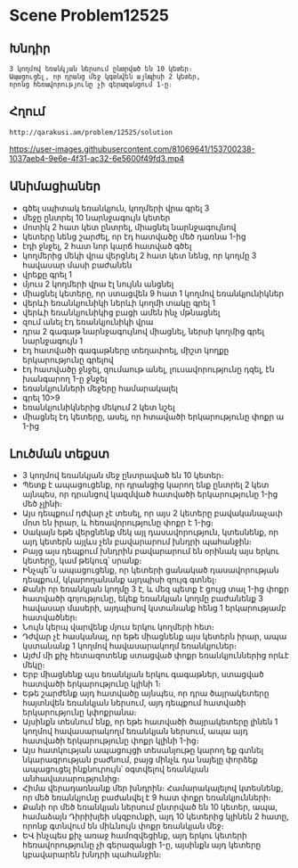 # Scene Problem12525

## Խնդիր

    3 կողմով եռանկյան ներսում ընտրված են 10 կետեր։ 
    Ապացուցել, որ դրանց մեջ կգտնվեն այնպիսի 2 կետեր, 
    որոնց հեռավորությունը չի գերազանցում 1-ը։

## Հղում

    http://qarakusi.am/problem/12525/solution




https://user-images.githubusercontent.com/81069641/153700238-1037aeb4-9e6e-4f31-ac32-6e5600f49fd3.mp4




## Անիմացիաներ

- գծել սպիտակ եռանկյուն, կողմերի վրա գրել 3
- մեջը ընտրել 10 նարնջագույն կետեր
- մոտիկ 2 հատ կետ ընտրել, միացնել նարնջագույնով
- կետերը նենց շարժել, որ էդ հատվածը մեծ դառնա 1-ից
- էդի ջնջել, 2 հատ նոր կարճ հատված գծել
- կողմերից մեկի վրա վերցնել 2 հատ կետ նենց, որ կողմը 3 հավասար մասի բաժանեն
- վրեքը գրել 1
- մյուս 2 կողմերի վրա էլ նույնն անցնել
- միացնել կետերը, որ ստացվեն 9 հատ 1 կողմով եռանկյունիկներ
- վերևի եռանկյունիկի ներևի կողմի տակը գրել 1
- վերևի եռանկյունիկից բացի ամեն ինչ մթնացնել
- զում անել էդ եռանկյունիկի վրա
- դրա 2 գագաթ նարնջագույնով միացնել, ներսի կողմից գրել նարնջագույն 1
- էդ հատվածի գագաթները տեղափոել, միշտ կողքը երկարությունը գրելով
- էդ հատվածը ջնջել, զումաութ անել, լուսավորությունը դզել, էն խանգարող 1-ը ջնջել
- եռանկյունների մեջերը համարակալել
- գրել 10>9
- եռանկյունիկներից մեկում 2 կետ նշել
- միացնել էդ կետերը, ասել, որ հտավածի երկարությունը փոքր ա 1-ից

## Լուծման տեքստ

- 3 կողմով եռանկյան մեջ ընտրաված են 10 կետեր։
- Պետք է ապացուցենք, որ դրանցից կարող ենք ընտրել 2 կետ այնպես, որ դրանցով կազմված հատվածի երկարությունը 1-ից մեծ չլինի։
- Այս դեպքում դժվար չէ տեսել, որ այս 2 կետերը բավականաչափ մոտ են իրար, և հեռավորությունը փոքր է 1-ից։    
- Սակայն եթե վերցնենք մեկ այլ դասավորություն, կտեսնենք, որ այդ կետերն այլևս չեն բավարարում խնդրի պահանջին։
- Բայց այս դեպքում խնդրին բավարարում են օրինակ այս երկու կետերը, կամ թեկուզ՝ սրանք։
- Ինչպե՞ս ապացուցենք, որ կետերի ցանակած դասավորության դեպքում, կկարողանանք այդպիսի զույգ գտնել։
- Քանի որ եռանկյան կողմը 3 է, և մեզ պետք է ցույց տալ 1-ից փոքր հատվածի գոյությունը, 
եկեք եռանկյան կողմը բաժանենք 3 հավասար մասերի, այդպիսով կստանանք հենց 1 երկարությամբ հատվածներ։
- Նույն կերպ վարվենք մյուս երկու կողմերի հետ։
- Դժվար չէ հասկանալ, որ եթե միացնենք այս կետերն իրար, ապա կստանանք 1 կողմով հավասարակողմ եռանկյուներ։
- Այժմ մի քիչ հետազոտենք ստացված փոքր եռանկյուններից որևէ մեկը։
- Երբ միացնենք այս եռանկյան երկու գագաթներ, ստացված հատվածի երկարությունը կլինի 1։
- Եթե շարժենք այդ հատվածը այնպես, որ դրա ծայրակետերը հայտնվեն եռանկյան ներսում, այդ դեպքում հատվածի երկարությունը կփոքրանա։
- Այսինքն տեսնում ենք, որ եթե հատվածի ծայրակետերը լինեն 1 կողմով հավասարակողմ եռանկյան ներսում, 
ապա այդ հատվածի երկարությունը փոքր կլինի 1-ից։
- Այս հատկության ապացույցի տեսանյութը կարող եք գտնել նկարագրության բաժնում, 
բայց մինչև դա նայելը փորձեք ապացուցել ինքնուրույն՝ օգտվելով եռանկյան անհավասարությունից։
- Հիմա վերադառնանք մեր խնդրին։ Համարակալելով կտեսնենք, որ մեծ եռանկյունը բաժանվել է 9 հատ փոքր եռանկյունների։
- Քանի որ մեծ եռանկյան ներսում ընտրված են 10 կետեր, ապա, համաձայն Դիրիխլեի սկզբունքի, այդ 10 կետերից կլինեն 2 հատը, 
որոնք գտնվում են միևնույն փոքր եռանկյան մեջ։
- ԵՎ ինչպես քիչ առաջ համոզվեցինք, այդ երկու կետերի հեռավորությունը չի գերազանցի 1-ը, 
այսինքն այդ կետերը կբավարարեն խնդրի պահանջին։




